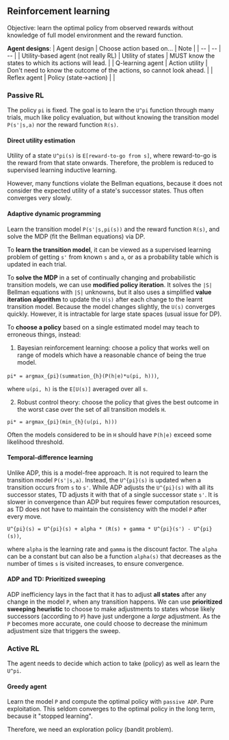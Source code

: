 ## Reinforcement learning

Objective: learn the optimal policy from observed rewards without knowledge of full model environment and the reward function. 

**Agent designs**: 
| Agent design | Choose action based on... | Note |
| -- | -- | -- |
| Utility-based agent (not really RL) | Utility of states | MUST know the states to which its actions will lead. |
| Q-learning agent | Action utility | Don't need to know the outcome of the actions, so cannot look ahead. | 
| Reflex agent | Policy (state->action) | |

### Passive RL

The policy `pi` is fixed. The goal is to learn the `U^pi` function through many trials, much like policy evaluation, but without knowing the transition model `P(s'|s,a)` nor the reward function `R(s)`. 

#### Direct utility estimation
Utility of a state `U^pi(s)` is `E[reward-to-go from s]`, where reward-to-go is the reward from that state onwards. Therefore, the problem is reduced to supervised learning inductive learning. 

However, many functions violate the Bellman equations, because it does not consider the expected utility of a state's successor states. Thus often converges very slowly. 

#### Adaptive dynamic programming
Learn the transition model `P(s'|s,pi(s))` and the reward function `R(s)`, and solve the MDP (fit the Bellman equations) via DP.

To **learn the transition model**, it can be viewed as a supervised learning problem of getting `s'` from known `s` and `a`, or as a probability table which is updated in each trial. 

To **solve the MDP** in a set of continually changing and probabilistic transition models, we can use **modified policy iteration**. It solves the `|S|` Bellman equations with `|S|` unknowns, but it also uses a simplified **value iteration algorithm** to update the `U(s)` after each change to the learnt transition model. Because the model changes slightly, the `U(s)` converges quickly. However, it is intractable for large state spaces (usual issue for DP). 

To **choose a policy** based on a single estimated model may teach to erroneous things, instead:
1. Bayesian reinforcement learning: choose a policy that works well on range of models which have a reasonable chance of being the true model. 

`pi* = argmax_{pi}(summation_{h}(P(h|e)*u(pi, h)))`,

where `u(pi, h)` is the `E[U(s)]` averaged over all `s`. 

2. Robust control theory: choose the policy that gives the best outcome in the worst case over the set of all transition models `H`.

`pi* = argmax_{pi}(min_{h}(u(pi, h)))`

Often the models considered to be in `H` should have `P(h|e)` exceed some likelihood threshold. 

#### Temporal-difference learning
Unlike ADP, this is a model-free approach. It is not required to learn the transition model `P(s'|s,a)`. Instead, the `U^{pi}(s)` is updated when a transition occurs from `s` to `s'`. While ADP adjusts the `U^{pi}(s)` with all its successor states, TD adjusts it with that of a single successor state `s'`. It is slower in convergence than ADP but requires fewer computation resources, as TD does not have to maintain the consistency with the model `P` after every move.

`U^{pi}(s) = U^{pi}(s) + alpha * (R(s) + gamma * U^{pi}(s') - U^{pi}(s))`,

where `alpha` is the learning rate and `gamma` is the discount factor. The `alpha` can be a constant but can also be a function `alpha(s)` that decreases as the number of times `s` is visited increases, to ensure convergence. 

#### ADP and TD: Prioritized sweeping

ADP inefficiency lays in the fact that it has to adjust **all states** after any change in the model `P`, when any transition happens. We can use **prioritized sweeping heuristic** to choose to make adjustments to states whose likely successors (according to `P`) have just undergone a *large* adjustment. As the `P` becomes more accurate, one could choose to decrease the minimum adjustment size that triggers the sweep. 

### Active RL
The agent needs to decide which action to take (policy) as well as learn the `U^pi`. 

#### Greedy agent
Learn the model `P` and compute the optimal policy with `passive ADP`. Pure exploitation. 
This seldom converges to the optimal policy in the long term, because it "stopped learning". 

Therefore, we need an exploration policy (bandit problem).  

